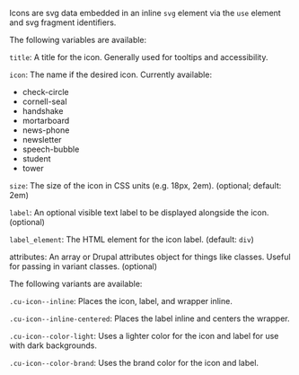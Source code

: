 Icons are svg data embedded in an inline `svg` element via the `use` element and svg fragment identifiers.

The following variables are available:

`title`: A title for the icon. Generally used for tooltips and accessibility.

`icon`: The name if the desired icon. Currently available:

-  check-circle
-  cornell-seal
-  handshake
-  mortarboard
-  news-phone
-  newsletter
-  speech-bubble
-  student
-  tower

`size`: The size of the icon in CSS units (e.g. 18px, 2em). (optional; default: 2em)

`label`: An optional visible text label to be displayed alongside the icon. (optional)

`label_element`: The HTML element for the icon label. (default: `div`)

attributes: An array or Drupal attributes object for things like classes. Useful for passing in variant classes. (optional)

The following variants are available:

`.cu-icon--inline`: Places the icon, label, and wrapper inline.

`.cu-icon--inline-centered`: Places the label inline and centers the wrapper.

`.cu-icon--color-light`: Uses a lighter color for the icon and label for use with dark backgrounds.

`.cu-icon--color-brand`: Uses the brand color for the icon and label.
